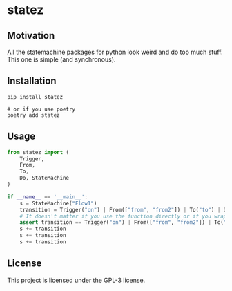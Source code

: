 # statez

## Motivation

All the statemachine packages for python look weird and do too much stuff.
This one is simple (and synchronous).


## Installation

```
pip install statez

# or if you use poetry
poetry add statez
```

## Usage

```python
from statez import (
    Trigger,
    From,
    To,
    Do, StateMachine
)

if __name__ == '__main__':
    s = StateMachine("Flow1")
    transition = Trigger("on") | From(["from", "from2"]) | To("to") | Do(lambda: None)
    # It doesn't matter if you use the function directly or if you wrap it in Do :-)
    assert transition == Trigger("on") | From(["from", "from2"]) | To("to") | (lambda: None)
    s += transition
    s += transition
    s += transition
```
## License

This project is licensed under the GPL-3 license.
